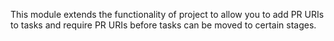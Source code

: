 This module extends the functionality of project to allow you to add PR
URIs to tasks and require PR URIs before tasks can be moved to certain
stages.
